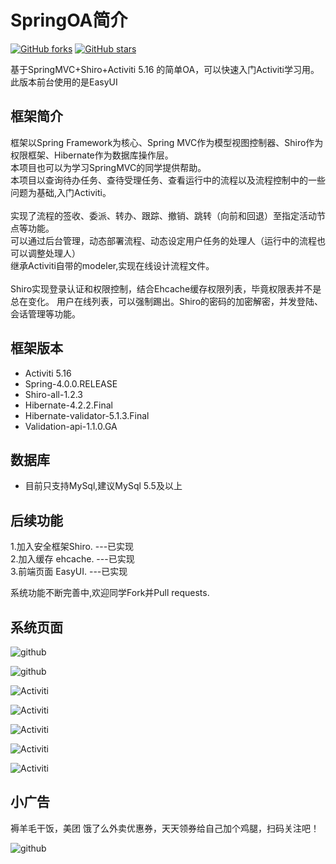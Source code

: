SpringOA简介
========

[![GitHub forks](https://img.shields.io/github/forks/zhaoml529/SpringMVC-Activiti5.16-Shiro.svg?style=social&label=Fork)](https://github.com/zhaoml529/SpringMVC-Activiti5.16-Shiro/tree/EasyUI)
[![GitHub stars](https://img.shields.io/github/stars/zhaoml529/SpringMVC-Activiti5.16-Shiro.svg?style=social&label=Star)](https://github.com/zhaoml529/SpringMVC-Activiti5.16-Shiro/tree/EasyUI)

基于SpringMVC+Shiro+Activiti 5.16 的简单OA，可以快速入门Activiti学习用。
此版本前台使用的是EasyUI

框架简介
--------
框架以Spring Framework为核心、Spring MVC作为模型视图控制器、Shiro作为权限框架、Hibernate作为数据库操作层。<br>
本项目也可以为学习SpringMVC的同学提供帮助。<br>
本项目以查询待办任务、查待受理任务、查看运行中的流程以及流程控制中的一些问题为基础,入门Activiti。<br><br>
实现了流程的签收、委派、转办、跟踪、撤销、跳转（向前和回退）至指定活动节点等功能。<br>
可以通过后台管理，动态部署流程、动态设定用户任务的处理人（运行中的流程也可以调整处理人）<br>
继承Activiti自带的modeler,实现在线设计流程文件。<br><br>
Shiro实现登录认证和权限控制，结合Ehcache缓存权限列表，毕竟权限表并不是总在变化。
用户在线列表，可以强制踢出。Shiro的密码的加密解密，并发登陆、会话管理等功能。

框架版本
--------
<ul>
<li>Activiti 5.16</li>
<li>Spring-4.0.0.RELEASE</li>
<li>Shiro-all-1.2.3</li>
<li>Hibernate-4.2.2.Final</li>
<li>Hibernate-validator-5.1.3.Final</li>
<li>Validation-api-1.1.0.GA</li>
</ul>

数据库
-------
<ul>
<li>目前只支持MySql,建议MySql 5.5及以上</li>
</ul>


后续功能
--------
1.加入安全框架Shiro. ---已实现<br>
2.加入缓存 ehcache.  ---已实现<br>
3.前端页面 EasyUI.   ---已实现<br>

系统功能不断完善中,欢迎同学Fork并Pull requests.

系统页面
--------
![github](https://raw.githubusercontent.com/zhaoml529/SpringOA/EasyUI/WebContent/images/git_main.jpg "github")

![github](https://raw.githubusercontent.com/zhaoml529/SpringOA/EasyUI/WebContent/images/git_index.jpg "github") 

![Activiti](https://git.oschina.net/uploads/images/2017/0520/203120_d1a09cc1_477149.jpeg "流程定义") 

![Activiti](https://git.oschina.net/uploads/images/2017/0520/203219_7a619315_477149.jpeg "流程设计")

![Activiti](https://git.oschina.net/uploads/images/2017/0520/203249_1f4bd714_477149.jpeg "任务处理人")

![Activiti](https://git.oschina.net/uploads/images/2017/0520/203326_7d4f137b_477149.jpeg "流程跟踪")
    
![Activiti](https://git.oschina.net/uploads/images/2017/0520/203347_5b7ea002_477149.jpeg "待办任务")


小广告
--------
褥羊毛干饭，美团 饿了么外卖优惠券，天天领券给自己加个鸡腿，扫码关注吧！

![github](https://ieee-image.oss-cn-beijing.aliyuncs.com/user-avatar/i3e_1620895574364.png "流程定义")